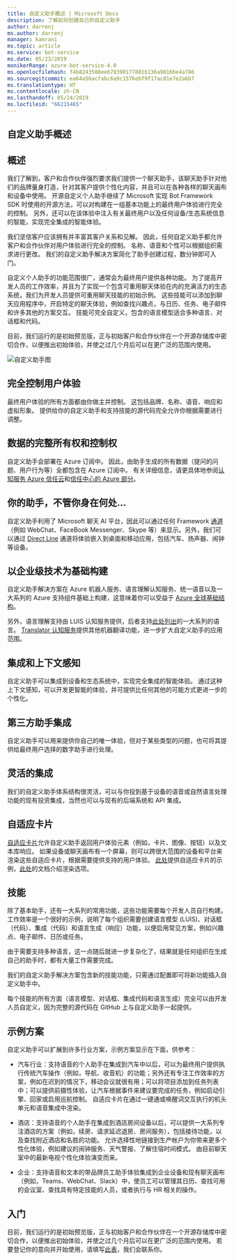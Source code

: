 ```yaml
---
title: 自定义助手概述 | Microsoft Docs
description: 了解如何创建自己的自定义助手
author: darrenj
ms.author: darrenj
manager: kamrani
ms.topic: article
ms.service: bot-service
ms.date: 05/23/2019
monikerRange: azure-bot-service-4.0
ms.openlocfilehash: f4b8243580ee678390177881b136a9016be4a786
ms.sourcegitcommit: ea64a56acfabc6a9c1576ebf9f17ac81e7e2a6b7
ms.translationtype: HT
ms.contentlocale: zh-CN
ms.lasthandoff: 05/24/2019
ms.locfileid: "66215465"
---
```

## <a name="custom-assistant-overview"></a>自定义助手概述

## <a name="overview"></a>概述

我们了解到，客户和合作伙伴强烈要求我们提供一个聊天助手，该聊天助手针对他们的品牌量身打造，针对其客户提供个性化内容，并且可以在各种各样的聊天画布和设备中使用。 开源自定义个人助手继续了 Microsoft 实现 Bot Framework SDK 时使用的开源方法，可以对构建在一组基本功能上的最终用户体验进行完全的控制。 另外，还可以在该体验中注入有关最终用户以及任何设备/生态系统信息的智能，实现完全集成的智能体验。

我们坚信客户应该拥有并丰富其客户关系和见解。 因此，任何自定义助手都允许客户和合作伙伴对用户体验进行完全的控制。 名称、语音和个性可以根据组织需求进行更改。 我们的自定义助手解决方案简化了助手创建过程，数分钟即可入门。 

自定义个人助手的功能范围很广，通常会为最终用户提供各种功能。 为了提高开发人员的工作效率，并且为了实现一个包含可重用聊天体验在内的充满活力的生态系统，我们为开发人员提供可重用聊天技能的初始示例。 这些技能可以添加到聊天应用程序中，开启特定的聊天体验，例如查找兴趣点，与日历、任务、电子邮件和许多其他的方案交互。 技能可完全自定义，包含的语言模型适合多种语言、对话框和代码。

目前，我们运行的是初始预览版，正与初始客户和合作伙伴在一个开源存储库中密切合作，以便推出初始体验，并使之过几个月后可以在更广泛的范围内使用。 

![自定义助手图](media/enterprise-template/CustomAssistantDiagram.jpg)

## <a name="complete-control-of-the-user-experience"></a>完全控制用户体验

最终用户体验的所有方面都由你做主并控制。 这包括品牌、名称、语音、响应和虚拟形象。 提供给你的自定义助手和支持技能的源代码完全允许你根据需要进行调整。

## <a name="complete-ownership-and-control-of-data"></a>数据的完整所有权和控制权

自定义助手会部署在 Azure 订阅中。 因此，由助手生成的所有数据（提问的问题、用户行为等）全都包含在 Azure 订阅中。 有关详细信息，请更具体地参阅[认知服务 Azure 信任云](https://www.microsoft.com/en-us/trustcenter/cloudservices/cognitiveservices)和[信任中心的 Azure 部分](https://www.microsoft.com/en-us/TrustCenter/CloudServices/Azure)。

## <a name="your-assistant-anywhere"></a>你的助手，不管你身在何处...

自定义助手利用了 Microsoft 聊天 AI 平台，因此可以通过任何 Framework [通道](https://docs.microsoft.com/en-us/azure/bot-service/bot-service-manage-channels?view=azure-bot-service-4.0)（例如 WebChat、FaceBook Messenger、Skype 等）来显示。另外，我们可以通过 [Direct Line](https://docs.microsoft.com/en-us/azure/bot-service/rest-api/bot-framework-rest-direct-line-3-0-concepts?view=azure-bot-service-4.0) 通道将体验嵌入到桌面和移动应用，包括汽车、扬声器、闹钟等设备。

## <a name="built-on-enterprise-grade-technology"></a>以企业级技术为基础构建

自定义助手解决方案在 Azure 机器人服务、语言理解认知服务、统一语音以及一大系列的 Azure 支持组件基础上构建，这意味着你可以受益于 [Azure 全球基础结构](https://azure.microsoft.com/en-gb/global-infrastructure/)。

另外，语言理解支持由 LUIS 认知服务提供，后者支持[此处列出](https://docs.microsoft.com/en-us/azure/cognitive-services/luis/luis-supported-languages)的一大系列的语言。 [Translator 认知服务](https://azure.microsoft.com/en-us/services/cognitive-services/translator-text-api/)提供其他机器翻译功能，进一步扩大自定义助手的应用范围。

## <a name="integrated-and-context-aware"></a>集成和上下文感知

自定义助手可以集成到设备和生态系统中，实现完全集成的智能体验。 通过这种上下文感知，可以开发更智能的体验，并可提供比任何其他的可能方式更进一步的个性化。

## <a name="3rd-party-assistant-integration"></a>第三方助手集成

自定义助手可以用来提供你自己的唯一体验，但对于某些类型的问题，也可将其提供给最终用户选择的数字助手进行处理。

## <a name="flexible-integration"></a>灵活的集成

我们的自定义助手体系结构很灵活，可以与你投到基于设备的语音或自然语言处理功能的现有投资集成，当然也可以与现有的后端系统和 API 集成。

## <a name="adaptive-cards"></a>自适应卡片

[自适应卡片](https://adaptivecards.io/)允许自定义助手返回用户体验元素（例如，卡片、图像、按钮）以及文本库响应。 如果设备或聊天画布有一个屏幕，则可以跨很大范围的设备和平台来渲染这些自适应卡片，根据需要提供支持的用户体验。 [此处](https://adaptivecards.io/samples/)提供自适应卡片的示例，[此处](https://docs.microsoft.com/en-us/adaptive-cards/rendering-cards/getting-started)的文档介绍渲染选项。


## <a name="skills"></a>技能

除了基本助手，还有一大系列的常用功能，这些功能需要每个开发人员自行构建。 工作效率是一个很好的示例，说明了每个组织需要创建语言模型 (LUIS)、对话框（代码）、集成（代码）和语言生成（响应）功能，以便启用常见方案，例如兴趣点、电子邮件、日历或任务。

由于需要支持多种语言，这一点随后就进一步复杂化了，结果就是任何组织在生成自己的助手时，都有大量工作需要完成。

我们的自定义助手解决方案包含新的技能功能，只需通过配置即可将新功能插入自定义助手中。 

每个技能的所有方面（语言模型、对话框、集成代码和语言生成）完全可以由开发人员自定义，因为完整的源代码在 GitHub 上与自定义助手一起提供。

## <a name="example-scenarios"></a>示例方案

自定义助手可以扩展到许多行业方案，示例方案显示在下面，供参考：

- 汽车行业：支持语音的个人助手在集成到汽车中以后，可以为最终用户提供执行传统汽车操作（例如，导航、收音机）的功能；另外还有专注工作效率的方案，例如在迟到的情况下，移动会议就很有用；可以将项目添加到任务列表中；可以提供前摄性体验，让汽车根据事件来建议要完成的任务，例如启动引擎、回家或启用巡航控制。 自适应卡片在通过一键通或唤醒词交互执行的机头单元和语音集成中渲染。

- 酒店：支持语音的个人助手在集成到酒店房间设备以后，可以提供一大系列专注酒店的方案（例如，续房、请求延迟退房、房间服务），包括接待功能，以及查找附近酒店和名胜的功能。 允许选择性地链接到生产帐户为你带来更多个性化体验，例如建议的闹钟服务、天气警报、了解住宿时间模式。 由目前聊天室中的最新电视个性化体验演变而来。

- 企业：支持语音和文本的带品牌员工助手体验集成到企业设备和现有聊天画布（例如，Teams、WebChat、Slack）中，使员工可以管理其日历、查找可用的会议室、查找具有特定技能的人员，或者执行与 HR 相关的操作。 

## <a name="getting-started"></a>入门

目前，我们运行的是初始预览版，正与初始客户和合作伙伴在一个开源存储库中密切合作，以便推出初始体验，并使之过几个月后可以在更广泛的范围内使用。 若要登记你的意向并开始使用，请填写[此表](https://aka.ms/customassistantpreviewform)，我们会联系你。

